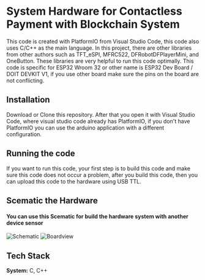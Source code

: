 
# System Hardware for Contactless Payment with Blockchain System 

This code is created with PlatformIO from Visual Studio Code, this code also uses C/C++ as the main language. In this project, there are other libraries from other authors such as TFT_eSPI, MFRC522, DFRobotDFPlayerMini, and OneButton. These libraries are very helpful to run this code optimally. This code is specific for ESP32 Wroom 32 or other name is ESP32 Dev Board / DOIT DEVKIT V1, if you use other board make sure the pins on the board are not conflicting.


## Installation

Download or Clone this repository. After that you open it with Visual Studio Code, where visual studio code already has PlatformIO, if you don't have PlatformIO you can use the arduino application with a different configuration.
    
## Running the code

If you want to run this code, your first step is to build this code and make sure this code does not occur a problem, after you build this code, then you can upload this code to the hardware using USB TTL.
## Scematic the Hardware

#### You can use this Scematic for build the hardware system with another device sensor
![Schematic](https://github.com/dannyjiustian/System-Hardware-RFID-Blockchain/assets/26474898/16b59331-1b70-4c22-9701-9274f788542a)
![Boardview](https://github.com/dannyjiustian/System-Hardware-RFID-Blockchain/assets/26474898/3816d426-595a-4306-b78f-f8d2850558e6)

## Tech Stack

**System:** C, C++

